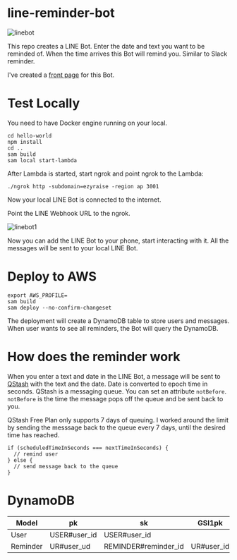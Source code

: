 # line-reminder-bot

![linebot](https://github.com/konami99/line-reminder-bot/assets/166879/7dce942a-2dab-46a7-84fe-9fe64d001939)

This repo creates a LINE Bot. Enter the date and text you want to be reminded of. When the time arrives this Bot will remind you. Similar to Slack reminder.

I've created a [front page](https://memorytoast.tamsui.xyz/) for this Bot.

# Test Locally

You need to have Docker engine running on your local.
```
cd hello-world
npm install
cd ..
sam build
sam local start-lambda 
```
After Lambda is started, start ngrok and point ngrok to the Lambda:
```
./ngrok http -subdomain=ezyraise -region ap 3001
```
Now your local LINE Bot is connected to the internet.

Point the LINE Webhook URL to the ngrok.

![linebot1](https://github.com/konami99/line-reminder-bot/assets/166879/0be6cb65-d648-4c87-a1e1-2f5340218ebb)

Now you can add the LINE Bot to your phone, start interacting with it. All the messages will be sent to your local LINE Bot.

# Deploy to AWS

```
export AWS_PROFILE=
sam build
sam deploy --no-confirm-changeset
```

The deployment will create a DynamoDB table to store users and messages. When user wants to see all reminders, the Bot will query the DynamoDB.

# How does the reminder work

When you enter a text and date in the LINE Bot, a message will be sent to [QStash](https://upstash.com/) with the text and the date. Date is converted to epoch time in seconds. QStash is a messaging queue. You can set an attribute `notBefore`. `notBefore` is the time the message pops off the queue and be sent back to you.

QStash Free Plan only supports 7 days of queuing. I worked around the limit by sending the messsage back to the queue every 7 days, until the desired time has reached.
```
if (scheduledTimeInSeconds === nextTimeInSeconds) {
  // remind user
} else {
  // send message back to the queue
}
```

# DynamoDB
| Model  | pk | sk | GSI1pk | GSI1sk | | | | 
| ------------- | ------------- | ------------- | ------------- | ------------- | ------------- | ------------- | ------------- |
| User  | USER#user_id  | USER#user_id  | | | | scheduled_reminders_count | created_at |
| Reminder  | UR#user_ud  | REMINDER#reminder_id  | UR#user_id  | status  | message | scheduled_at | created_at |

